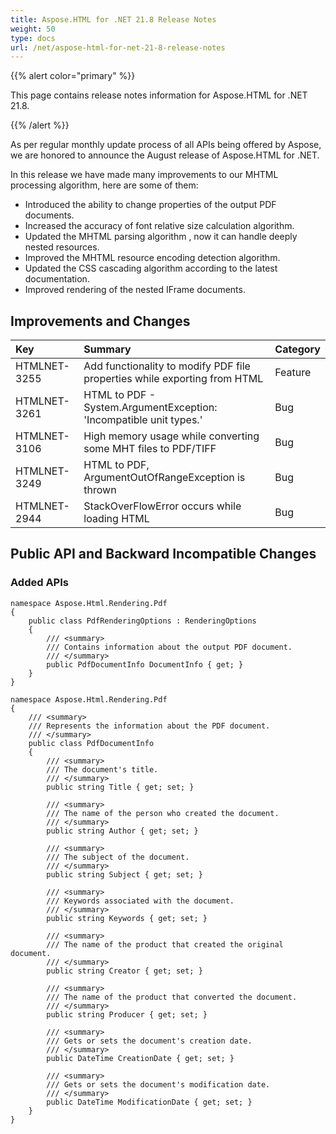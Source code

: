 ```yaml
---
title: Aspose.HTML for .NET 21.8 Release Notes
weight: 50
type: docs
url: /net/aspose-html-for-net-21-8-release-notes
---
```


{{% alert color="primary" %}}

This page contains release notes information for Aspose.HTML for .NET 21.8.

{{% /alert %}}

As per regular monthly update process of all APIs being offered by Aspose, we are honored to announce the August release of Aspose.HTML for .NET. 

In this release we have made many improvements to our MHTML processing algorithm, here are some of them:

* Introduced the ability to change properties of the output PDF documents.
* Increased the accuracy of font relative size calculation algorithm.
* Updated the MHTML parsing algorithm , now it can handle deeply nested resources.
* Improved the MHTML resource encoding detection algorithm.
* Updated the CSS cascading algorithm according to the latest documentation.
* Improved rendering of the nested IFrame documents.

## **Improvements and Changes**

| **Key** | **Summary** | **Category** |
| :- | :- | :- |
| HTMLNET-3255 | Add functionality to modify PDF file properties while exporting from HTML | Feature |
| HTMLNET-3261 | HTML to PDF - System.ArgumentException: 'Incompatible unit types.' | Bug |
| HTMLNET-3106 | High memory usage while converting some MHT files to PDF/TIFF | Bug |
| HTMLNET-3249 | HTML to PDF, ArgumentOutOfRangeException is thrown | Bug |
| HTMLNET-2944 | StackOverFlowError occurs while loading HTML | Bug |

## **Public API and Backward Incompatible Changes**

### **Added APIs**

```
namespace Aspose.Html.Rendering.Pdf
{
    public class PdfRenderingOptions : RenderingOptions
    {
        /// <summary>
        /// Contains information about the output PDF document.
        /// </summary>
        public PdfDocumentInfo DocumentInfo { get; }
    }
}
```

```
namespace Aspose.Html.Rendering.Pdf
{
    /// <summary>
    /// Represents the information about the PDF document.
    /// </summary>
    public class PdfDocumentInfo
    {
        /// <summary>
        /// The document's title.
        /// </summary>
        public string Title { get; set; }

        /// <summary>
        /// The name of the person who created the document.
        /// </summary>
        public string Author { get; set; }

        /// <summary>
        /// The subject of the document.
        /// </summary>
        public string Subject { get; set; }

        /// <summary>
        /// Keywords associated with the document.
        /// </summary>
        public string Keywords { get; set; }

        /// <summary>
        /// The name of the product that created the original document.
        /// </summary>
        public string Creator { get; set; }

        /// <summary>
        /// The name of the product that converted the document.
        /// </summary>
        public string Producer { get; set; }

        /// <summary>
        /// Gets or sets the document's creation date.
        /// </summary>
        public DateTime CreationDate { get; set; }

        /// <summary>
        /// Gets or sets the document's modification date.
        /// </summary>
        public DateTime ModificationDate { get; set; }
    }
}
```